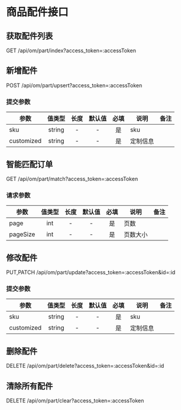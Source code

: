 商品配件接口
========

## 获取配件列表
GET  /api/om/part/index?access_token=:accessToken

## 新增配件
POST /api/om/part/upsert?access_token=:accessToken

### <span id="params">提交参数</span>
| 参数 | 值类型 | 长度 | 默认值 | 必填 | 说明 | 备注 |
| --- | :---: | :---: | :---: | :---: | --- | --- |
| sku | string | - | - | 是 | sku | |
| customized | string | - | - | 是 | 定制信息 | |


## 智能匹配订单
GET /api/om/part/match?access_token=:accessToken

### <span id="params">请求参数</span>
| 参数 | 值类型 | 长度 | 默认值 | 必填 | 说明 | 备注 |
| --- | :---: | :---: | :---: | :---: | --- | --- |
| page | int | - | - | 是 | 页数 | |
| pageSize | int | - | - | 是 | 页数大小 | |

## 修改配件
PUT,PATCH /api/om/part/update?access_token=:accessToken&id=:id
### <span id="params">提交参数</span>
| 参数 | 值类型 | 长度 | 默认值 | 必填 | 说明 | 备注 |
| --- | :---: | :---: | :---: | :---: | --- | --- |
| sku | string | - | - | 是 | sku | |
| customized | string | - | - | 是 | 定制信息 | |

## 删除配件
DELETE /api/om/part/delete?access_token=:accessToken&id=:id

## 清除所有配件
DELETE /api/om/part/clear?access_token=:accessToken
